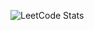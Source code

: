 ![LeetCode Stats](https://leetcard.jacoblin.cool/LegendaryEagle06?theme=dark&font=patrick_hand&ext=activity)

